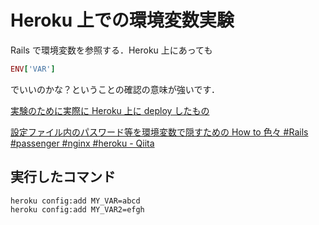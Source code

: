 # Heroku 上での環境変数実験

Rails で環境変数を参照する．Heroku 上にあっても

```Ruby
ENV['VAR']
```

でいいのかな？ということの確認の意味が強いです．

[実験のために実際に Heroku 上に deploy したもの](http://kaosf-env-var.herokuapp.com)

[設定ファイル内のパスワード等を環境変数で隠すための How to 色々 #Rails #passenger #nginx #heroku - Qiita](http://qiita.com/items/a19f65628bdc213fc8f5)

## 実行したコマンド

```Shell
heroku config:add MY_VAR=abcd
heroku config:add MY_VAR2=efgh
```
